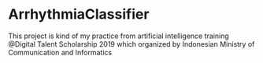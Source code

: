 # ArrhythmiaClassifier
This project is kind of my practice from artificial intelligence training @Digital Talent Scholarship 2019 which organized by Indonesian Ministry of Communication and Informatics
